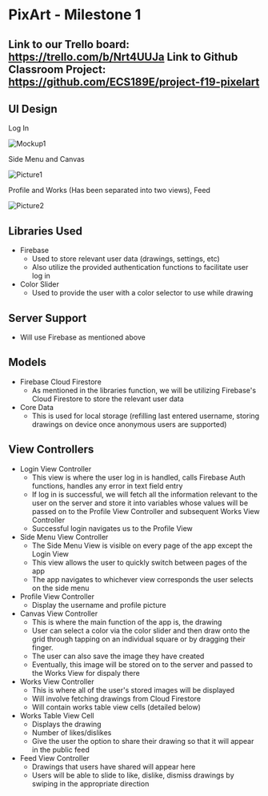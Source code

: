 # PixArt - Milestone 1

**Link to our Trello board:** https://trello.com/b/Nrt4UUJa
**Link to Github Classroom Project:** https://github.com/ECS189E/project-f19-pixelart
---

## UI Design
Log In

![Mockup1](https://user-images.githubusercontent.com/8505929/68826086-4819f600-0651-11ea-98e0-067e6d2b75c1.png)

Side Menu and Canvas

![Picture1](https://user-images.githubusercontent.com/8505929/68825533-47806000-064f-11ea-9d03-0c19680f2b10.png)

Profile and Works (Has been separated into two views), Feed

![Picture2](https://user-images.githubusercontent.com/8505929/68825618-9a5a1780-064f-11ea-9265-d1b306bd10b8.png)






## Libraries Used
- Firebase
    - Used to store relevant user data (drawings, settings, etc)
    - Also utilize the provided authentication functions to facilitate user log in
-  Color Slider
    - Used to provide the user with a color selector to use while drawing

## Server Support
- Will use Firebase as mentioned above

## Models
- Firebase Cloud Firestore
    - As mentioned in the libraries function, we will be utilizing Firebase's Cloud Firestore to store the relevant user data
- Core Data
    - This is used for local storage (refilling last entered username, storing drawings on device once anonymous users are supported)


## View Controllers
- Login View Controller
    - This view is where the user log in is handled, calls Firebase Auth functions, handles any error in text field entry
    - If log in is successful, we will fetch all the information relevant to the user on the server and store it into variables whose values will be passed on to the Profile View Controller and subsequent Works View Controller
    - Successful login navigates us to the Profile View
- Side Menu View Controller
    - The Side Menu View is visible on every page of the app except the Login View
    - This view allows the user to quickly switch between pages of the app
    - The app navigates to whichever view corresponds the user selects on the side menu
- Profile View Controller
    - Display the username and profile picture
- Canvas View Controller
    - This is where the main function of the app is, the drawing
    - User can select a color via the color slider and then draw onto the grid through tapping on an individual square or by dragging their finger.
    - The user can also save the image they have created
    - Eventually, this image will be stored on to the server and passed to the Works View for dispaly there
-  Works View Controller
    - This is where all of the user's stored images will be displayed
    - Will involve fetching drawings from Cloud Firestore
    - Will contain works table view cells (detailed below)
- Works Table View Cell
    - Displays the drawing
    - Number of likes/dislikes
    - Give the user the option to share their drawing so that it will appear in the public feed
- Feed View Controller
    - Drawings that users have shared will appear here
    - Users will be able to slide to like, dislike, dismiss drawings by swiping in the appropriate direction

    
